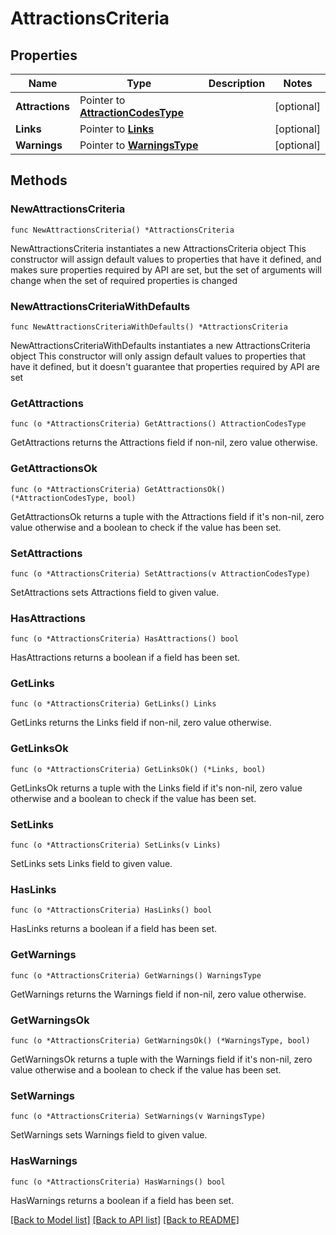 # AttractionsCriteria

## Properties

Name | Type | Description | Notes
------------ | ------------- | ------------- | -------------
**Attractions** | Pointer to [**AttractionCodesType**](AttractionCodesType.md) |  | [optional] 
**Links** | Pointer to [**Links**](Links.md) |  | [optional] 
**Warnings** | Pointer to [**WarningsType**](WarningsType.md) |  | [optional] 

## Methods

### NewAttractionsCriteria

`func NewAttractionsCriteria() *AttractionsCriteria`

NewAttractionsCriteria instantiates a new AttractionsCriteria object
This constructor will assign default values to properties that have it defined,
and makes sure properties required by API are set, but the set of arguments
will change when the set of required properties is changed

### NewAttractionsCriteriaWithDefaults

`func NewAttractionsCriteriaWithDefaults() *AttractionsCriteria`

NewAttractionsCriteriaWithDefaults instantiates a new AttractionsCriteria object
This constructor will only assign default values to properties that have it defined,
but it doesn't guarantee that properties required by API are set

### GetAttractions

`func (o *AttractionsCriteria) GetAttractions() AttractionCodesType`

GetAttractions returns the Attractions field if non-nil, zero value otherwise.

### GetAttractionsOk

`func (o *AttractionsCriteria) GetAttractionsOk() (*AttractionCodesType, bool)`

GetAttractionsOk returns a tuple with the Attractions field if it's non-nil, zero value otherwise
and a boolean to check if the value has been set.

### SetAttractions

`func (o *AttractionsCriteria) SetAttractions(v AttractionCodesType)`

SetAttractions sets Attractions field to given value.

### HasAttractions

`func (o *AttractionsCriteria) HasAttractions() bool`

HasAttractions returns a boolean if a field has been set.

### GetLinks

`func (o *AttractionsCriteria) GetLinks() Links`

GetLinks returns the Links field if non-nil, zero value otherwise.

### GetLinksOk

`func (o *AttractionsCriteria) GetLinksOk() (*Links, bool)`

GetLinksOk returns a tuple with the Links field if it's non-nil, zero value otherwise
and a boolean to check if the value has been set.

### SetLinks

`func (o *AttractionsCriteria) SetLinks(v Links)`

SetLinks sets Links field to given value.

### HasLinks

`func (o *AttractionsCriteria) HasLinks() bool`

HasLinks returns a boolean if a field has been set.

### GetWarnings

`func (o *AttractionsCriteria) GetWarnings() WarningsType`

GetWarnings returns the Warnings field if non-nil, zero value otherwise.

### GetWarningsOk

`func (o *AttractionsCriteria) GetWarningsOk() (*WarningsType, bool)`

GetWarningsOk returns a tuple with the Warnings field if it's non-nil, zero value otherwise
and a boolean to check if the value has been set.

### SetWarnings

`func (o *AttractionsCriteria) SetWarnings(v WarningsType)`

SetWarnings sets Warnings field to given value.

### HasWarnings

`func (o *AttractionsCriteria) HasWarnings() bool`

HasWarnings returns a boolean if a field has been set.


[[Back to Model list]](../README.md#documentation-for-models) [[Back to API list]](../README.md#documentation-for-api-endpoints) [[Back to README]](../README.md)


